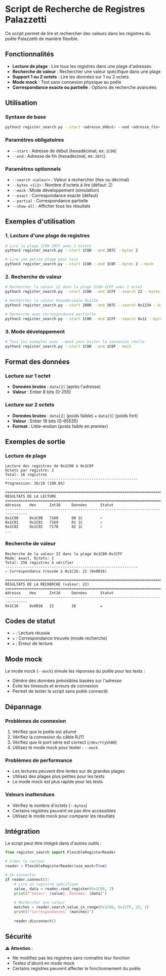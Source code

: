 # Script de Recherche de Registres Palazzetti

Ce script permet de lire et rechercher des valeurs dans les registres du poêle Palazzetti de manière flexible.

## Fonctionnalités

- **Lecture de plage** : Lire tous les registres dans une plage d'adresses
- **Recherche de valeur** : Rechercher une valeur spécifique dans une plage
- **Support 1 ou 2 octets** : Lire les données sur 1 ou 2 octets
- **Mode mock** : Test sans connexion physique au poêle
- **Correspondance exacte ou partielle** : Options de recherche avancées

## Utilisation

### Syntaxe de base

```bash
python3 register_search.py --start <adresse_début> --end <adresse_fin> [options]
```

### Paramètres obligatoires

- `--start` : Adresse de début (hexadécimal, ex: `1C00`)
- `--end` : Adresse de fin (hexadécimal, ex: `207C`)

### Paramètres optionnels

- `--search <valeur>` : Valeur à rechercher (hex ou décimal)
- `--bytes <1|2>` : Nombre d'octets à lire (défaut: 2)
- `--mock` : Mode développement (simulation)
- `--exact` : Correspondance exacte (défaut)
- `--partial` : Correspondance partielle
- `--show-all` : Afficher tous les résultats

## Exemples d'utilisation

### 1. Lecture d'une plage de registres

```bash
# Lire la plage 1C00-207C avec 2 octets
python3 register_search.py --start 1C00 --end 207C --bytes 2

# Lire une petite plage pour test
python3 register_search.py --start 1C00 --end 1C0F --bytes 2 --mock
```

### 2. Recherche de valeur

```bash
# Rechercher la valeur 22 dans la plage 1C00-1CFF avec 1 octet
python3 register_search.py --start 1C00 --end 1CFF --search 22 --bytes 1

# Rechercher la valeur hexadécimale 0x1234
python3 register_search.py --start 2000 --end 207C --search 0x1234 --bytes 2

# Recherche avec correspondance partielle
python3 register_search.py --start 1C00 --end 1CFF --search 0x12 --bytes 1 --partial
```

### 3. Mode développement

```bash
# Tous les exemples avec --mock pour éviter la connexion réelle
python3 register_search.py --start 1C00 --end 1C0F --mock
```

## Format des données

### Lecture sur 1 octet
- **Données brutes** : `data[2]` (après l'adresse)
- **Valeur** : Entier 8 bits (0-255)

### Lecture sur 2 octets
- **Données brutes** : `data[2]` (poids faible) + `data[3]` (poids fort)
- **Valeur** : Entier 16 bits (0-65535)
- **Format** : Little-endian (poids faible en premier)

## Exemples de sortie

### Lecture de plage
```
Lecture des registres de 0x1C00 à 0x1C0F
Octets par registre: 2
Total: 16 registres
------------------------------------------------------------
Progression: 16/16 (100.0%)

================================================================================
RÉSULTATS DE LA LECTURE
================================================================================
Adresse    Hex      Int16     Données      Statut
--------------------------------------------------------------------------------
0x1C00     0x1C00   7168      00 1C        ✓
0x1C01     0x1C01   7169      01 1C        ✓
0x1C02     0x1C02   7170      02 1C        ✓
...
```

### Recherche de valeur
```
Recherche de la valeur 22 dans la plage 0x1C00-0x1CFF
Mode: exact, Octets: 1
Total: 256 registres à vérifier
------------------------------------------------------------
✓ Correspondance trouvée à 0x1C16: 22 (0x0016)

================================================================================
RÉSULTATS DE LA RECHERCHE (valeur: 22)
================================================================================
Adresse    Hex      Int16     Données      Statut
--------------------------------------------------------------------------------
0x1C16     0x0016   22        16           ★
```

## Codes de statut

- `✓` : Lecture réussie
- `★` : Correspondance trouvée (mode recherche)
- `✗` : Erreur de lecture

## Mode mock

Le mode mock (`--mock`) simule les réponses du poêle pour les tests :
- Génère des données prévisibles basées sur l'adresse
- Évite les timeouts et erreurs de connexion
- Permet de tester le script sans poêle connecté

## Dépannage

### Problèmes de connexion
1. Vérifiez que le poêle est allumé
2. Vérifiez la connexion du câble RJ11
3. Vérifiez que le port série est correct (`/dev/ttyUSB0`)
4. Utilisez le mode mock pour tester : `--mock`

### Problèmes de performance
- Les lectures peuvent être lentes sur de grandes plages
- Utilisez des plages plus petites pour les tests
- Le mode mock est plus rapide pour les tests

### Valeurs inattendues
- Vérifiez le nombre d'octets (`--bytes`)
- Certains registres peuvent ne pas être accessibles
- Utilisez le mode mock pour comparer les résultats

## Intégration

Le script peut être intégré dans d'autres outils :

```python
from register_search import FlexibleRegisterReader

# Créer le lecteur
reader = FlexibleRegisterReader(use_mock=True)

# Se connecter
if reader.connect():
    # Lire un registre spécifique
    value, data = reader.read_register(0x1C00, 2)
    print(f"Valeur: {value}, Données: {data}")
    
    # Rechercher une valeur
    matches = reader.search_value_in_range(0x1C00, 0x1CFF, 22, 1)
    print(f"Correspondances: {matches}")
    
    reader.disconnect()
```

## Sécurité

⚠️ **Attention** : 
- Ne modifiez pas les registres sans connaître leur fonction
- Testez d'abord en mode mock
- Certains registres peuvent affecter le fonctionnement du poêle
